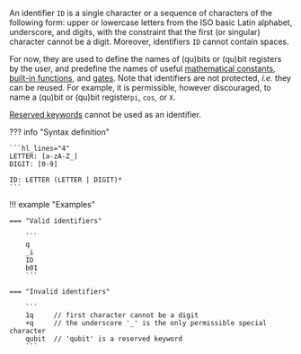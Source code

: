 An identifier `ID` is a single character or a sequence of characters of the following form: upper or lowercase letters from the ISO basic Latin alphabet, underscore, and digits, with the constraint that the first (or singular) character cannot be a digit.
Moreover, identifiers `ID` cannot contain spaces.

For now, they are used to define the names of (qu)bits or (qu)bit registers by the user, and predefine the names of useful [mathematical constants](../expressions/predefined_constants.md), [built-in functions](../expressions/builtin_functions.md), and [gates](../instructions/gates.md).
Note that identifiers are not protected, _i.e._ they can be reused. 
For example, it is permissible, however discouraged, to name a (qu)bit or (qu)bit register`pi`, `cos`, or `X`.

[Reserved keywords](reserved_keywords.md) cannot be used as an identifier.

??? info "Syntax definition"

    ```hl_lines="4"
    LETTER: [a-zA-Z_]
    DIGIT: [0-9]
    
    ID: LETTER (LETTER | DIGIT)*
    ```

!!! example "Examples"

    === "Valid identifiers"

        ```
        q
        _i
        ID
        b01
        ```
    
    === "Invalid identifiers" 
        
        ```
        1q	   // first character cannot be a digit
        +q     // the underscore '_' is the only permissible special character 
        qubit  // 'qubit' is a reserved keyword
        ```
